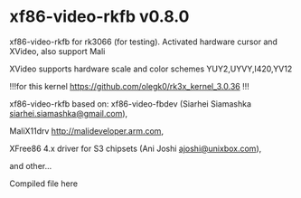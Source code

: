 xf86-video-rkfb v0.8.0 
================

xf86-video-rkfb for rk3066 (for testing). Activated hardware cursor and XVideo, also support Mali

XVideo supports hardware scale and color schemes YUY2,UYVY,I420,YV12

!!!for this kernel https://github.com/olegk0/rk3x_kernel_3.0.36 !!!

xf86-video-rkfb based on: xf86-video-fbdev (Siarhei Siamashka <siarhei.siamashka@gmail.com>),

MaliX11drv http://malideveloper.arm.com,

XFree86 4.x driver for S3 chipsets (Ani Joshi <ajoshi@unixbox.com>),

and other...



Compiled file here 